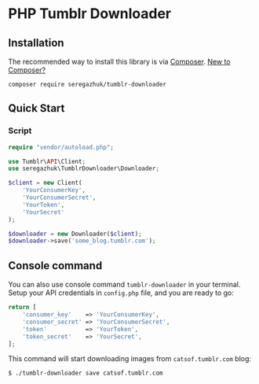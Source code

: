 # PHP Tumblr Downloader

## Installation
The recommended way to install this library is via [Composer](https://getcomposer.org). 
[New to Composer?](https://getcomposer.org/doc/00-intro.md)

```
composer require seregazhuk/tumblr-downloader
```

## Quick Start

### Script

```php
require "vendor/autoload.php";

use Tumblr\API\Client;
use seregazhuk\TumblrDownloader\Downloader;

$client = new Client(
    'YourConsumerKey', 
    'YourConsumerSecret', 
    'YourToken', 
    'YourSecret'
);

$downloader = new Downloader($client);
$downloader->save('some_blog.tumblr.com');
```

## Console command

You can also use console command `tumblr-downloader` in your terminal. Setup your API
credentials in `config.php` file, and you are ready to go:

```php
return [
    'consumer_key'    => 'YourConsumerKey',
    'consumer_secret' => 'YourConsumerSecret',
    'token'           => 'YourToken',
    'token_secret'    => 'YourSecret',
];
```

This command will start downloading images from `catsof.tumblr.com` blog:

```bash
$ ./tumblr-downloader save catsof.tumblr.com
```
